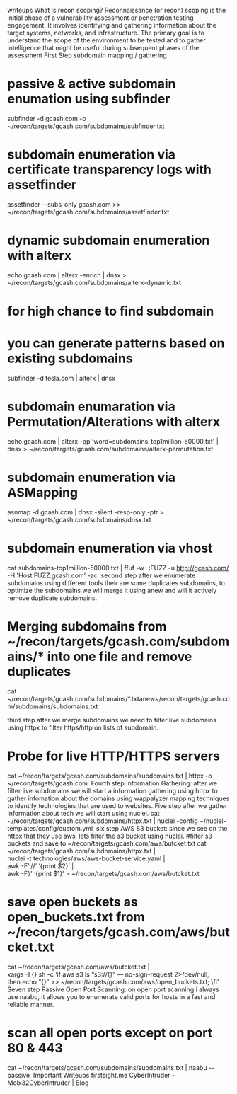 writeups
What is recon scoping?
Reconnaissance (or recon) scoping is the initial phase of a vulnerability assessment or penetration testing engagement. It involves identifying and gathering information about the target systems, networks, and infrastructure. The primary goal is to understand the scope of the environment to be tested and to gather intelligence that might be useful during subsequent phases of the assessment
First Step
subdomain mapping / gathering 
# passive & active subdomain enumation using subfinder
subfinder -d gcash.com -o ~/recon/targets/gcash.com/subdomains/subfinder.txt
​
# subdomain enumeration via certificate transparency logs with assetfinder
assetfinder --subs-only gcash.com >> ~/recon/targets/gcash.com/subdomains/assetfinder.txt
​
# dynamic subdomain enumeration with alterx
echo gcash.com | alterx -enrich | dnsx > ~/recon/targets/gcash.com/subdomains/alterx-dynamic.txt

# for high chance to find subdomain
# you can generate patterns based on existing subdomains
subfinder -d tesla.com | alterx | dnsx
​
# subdomain enumaration via Permutation/Alterations with alterx
echo gcash.com | alterx -pp 'word=subdomains-top1million-50000.txt' | dnsx > ~/recon/targets/gcash.com/subdomains/alterx-permutation.txt
​
# subdomain enumeration via ASMapping
asnmap -d gcash.com | dnsx -silent -resp-only -ptr > ~/recon/targets/gcash.com/subdomains/dnsx.txt
​
# subdomain enumeration via vhost
cat subdomains-top1million-50000.txt | ffuf -w -:FUZZ -u http://gcash.com/ -H 'Host:FUZZ.gcash.com' -ac
​
second step
after we enumerate subdomains using different tools their are some duplicates subdomains, to optimize the subdomains we will merge it using anew and will it actively remove duplicate subdomains.
# Merging subdomains from ~/recon/targets/gcash.com/subdomains/* into one file and remove duplicates
cat ~/recon/targets/gcash.com/subdomains/*.txtanew~/recon/targets/gcash.com/subdomains/subdomains.txt
 
third step
after we merge subdomains we need to filter live subdomains using httpx to filter https/http on lists of subdomain.
# Probe for live HTTP/HTTPS servers
cat ~/recon/targets/gcash.com/subdomains/subdomains.txt | httpx -o ~/recon/targets/gcash.com
​
Fourth step
Information Gathering:
after we filter live subdomains we will start a information gathering using httpx to gather infomation about the domains using wappalyzer mapping techniques to identify technologies that are used to websites.
Five step
after we gather information about tech we will start using nuclei.
cat ~/recon/targets/gcash.com/subdomains/httpx.txt | nuclei -config ~/nuclei-templates/config/custom.yml
​
six step
AWS S3 bucket:
since we see on the httpx that they use aws, lets filter the s3 bucket using nuclei.
#filter s3 buckets and save to ~/recon/targets/gcash.com/aws/butcket.txt
cat ~/recon/targets/gcash.com/subdomains/httpx.txt | \
nuclei -t technologies/aws/aws-bucket-service.yaml | \
awk -F’://’ ‘{print $2}’ | \
awk -F’/’ ‘{print $1}’ > ~/recon/targets/gcash.com/aws/butcket.txt
​
# save open buckets as open_buckets.txt from ~/recon/targets/gcash.com/aws/butcket.txt
cat ~/recon/targets/gcash.com/aws/butcket.txt | \
xargs -I {} sh -c ‘if aws s3 ls “s3://{}” — no-sign-request 2>/dev/null; \
then echo “{}” >> ~/recon/targets/gcash.com/aws/open_buckets.txt; \fi’
Seven step 
Passive Open Port Scanning:
on open port scanning i always use naabu, it allows you to enumerate valid ports for hosts in a fast and reliable manner.
# scan all open ports except on port 80 & 443
cat ~/recon/targets/gcash.com/subdomains/subdomains.txt | naabu --passive
​
Important Writeups
firstsight.me​
CyberIntruder - Molx32CyberIntruder | Blog
